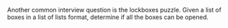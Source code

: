 Another common interview question is the lockboxes puzzle. Given a list of boxes in a list of lists format, determine if all the boxes can be opened.